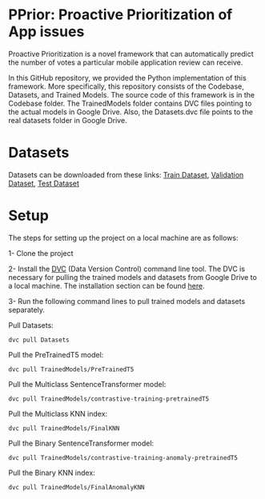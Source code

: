 # PPrior: Proactive Prioritization of App issues

Proactive Prioritization is a novel framework that can automatically predict the number of votes a particular mobile application review can receive.


In this GitHub repository, we provided the Python implementation of this framework. More specifically, this repository consists of the Codebase, Datasets, and Trained Models. The source code of this framework is in the Codebase folder.
The TrainedModels folder contains DVC files pointing to the actual models in Google Drive. Also, the Datasets.dvc file points to the real datasets folder in Google Drive.

# Datasets
Datasets can be downloaded from these links: [Train Dataset](https://drive.google.com/uc?export=download&id=1sfILpj4aAAjQ5eDmi4NSx3staDOqHQ1j), [Validation Dataset](https://drive.google.com/uc?export=download&id=1JbtZlQxXCaPf8dxMgWfxAIRIZttMcxcF), [Test Dataset](https://drive.google.com/uc?export=download&id=1YNE6a-uHTrkzmMy9bydZ5Wawt6BIFI6k)

# Setup
The steps for setting up the project on a local machine are as follows:

1- Clone the project

2- Install the [DVC](https://github.com/iterative/dvc) (Data Version Control) command line tool. The DVC is necessary for pulling the trained models and datasets from Google Drive to a local machine. 
The installation section can be found [here](https://github.com/iterative/dvc#installation).

3- Run the following command lines to pull trained models and datasets separately.

Pull Datasets:
```
dvc pull Datasets
```
Pull the PreTrainedT5 model:
```
dvc pull TrainedModels/PreTrainedT5
```
Pull the Multiclass SentenceTransformer model:
```
dvc pull TrainedModels/contrastive-training-pretrainedT5
```
Pull the Multiclass KNN index:
```
dvc pull TrainedModels/FinalKNN
```
Pull the Binary SentenceTransformer model:
```
dvc pull TrainedModels/contrastive-training-anomaly-pretrainedT5
```
Pull the Binary KNN index:
```
dvc pull TrainedModels/FinalAnomalyKNN
```
